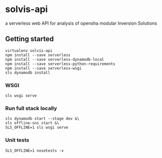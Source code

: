 # solvis-api

a serverless web API for analysis of opensha modular Inversion Solutions


## Getting started

```
virtualenv solvis-api
npm install --save serverless
npm install --save serverless-dynamodb-local
npm install --save serverless-python-requirements
npm install --save serverless-wsgi
sls dynamodb install
```

### WSGI

```
sls wsgi serve
```

### Run full stack locally
```
sls dynamodb start --stage dev &\
sls offline-sns start &\
SLS_OFFLINE=1 sls wsgi serve
```

### Unit tests

`SLS_OFFLINE=1 nosetests -v`